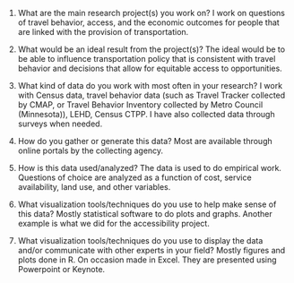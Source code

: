 1. What are the main research project(s) you work on?
I work on questions of travel behavior, access, and the economic outcomes for people that are linked with the provision of transportation.

2. What would be an ideal result from the project(s)?
The ideal would be to be able to influence transportation policy that is consistent with travel behavior and decisions that allow for equitable access to opportunities.

3. What kind of data do you work with most often in your research?
I work with Census data, travel behavior data (such as Travel Tracker collected by CMAP, or Travel Behavior Inventory collected by Metro Council (Minnesota)), LEHD, Census CTPP. I have also collected data through surveys when needed.

4. How do you gather or generate this data?
Most are available through online portals by the collecting agency.

5. How is this data used/analyzed?
The data is used to do empirical work. Questions of choice are analyzed as a function of cost, service availability, land use, and other variables.

6. What visualization tools/techniques do you use to help make sense of this data?
Mostly statistical software to do plots and graphs. Another example is what we did for the accessibility project. 

7. What visualization tools/techniques do you use to display the data and/or communicate with other experts in your field?
Mostly figures and plots done in R. On occasion made in Excel. They are presented using Powerpoint or Keynote.